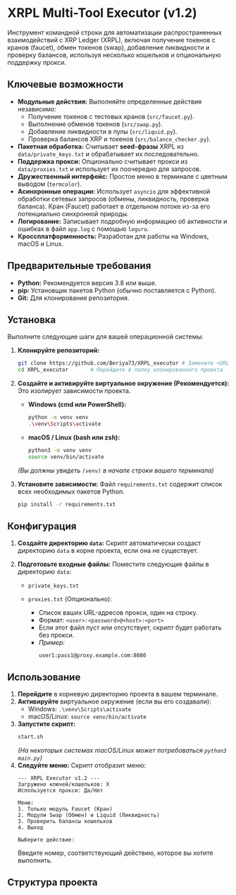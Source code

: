# XRPL Multi-Tool Executor (v1.2)

Инструмент командной строки для автоматизации распространенных взаимодействий с XRP Ledger (XRPL), включая получение токенов с кранов (faucet), обмен токенов (swap), добавление ликвидности и проверку балансов, используя несколько кошельков и опциональную поддержку прокси.

## Ключевые возможности

*   **Модульные действия:** Выполняйте определенные действия независимо:
    *   Получение токенов с тестовых кранов (`src/faucet.py`).
    *   Выполнение обменов токенов (`src/swap.py`).
    *   Добавление ликвидности в пулы (`src/liquid.py`).
    *   Проверка балансов XRP и токенов (`src/balance_checker.py`).
*   **Пакетная обработка:** Считывает **seed-фразы** XRPL из `data/private_keys.txt` и обрабатывает их последовательно.
*   **Поддержка прокси:** Опционально считывает прокси из `data/proxies.txt` и использует их поочередно для запросов.
*   **Дружественный интерфейс:** Простое меню в терминале с цветным выводом (`termcolor`).
*   **Асинхронные операции:** Использует `asyncio` для эффективной обработки сетевых запросов (обмены, ликвидность, проверка баланса). Кран (Faucet) работает в отдельном потоке из-за его потенциально синхронной природы.
*   **Логирование:** Записывает подробную информацию об активности и ошибках в файл `app.log` с помощью `loguru`.
*   **Кроссплатформенность:** Разработан для работы на Windows, macOS и Linux.

## Предварительные требования

*   **Python:** Рекомендуется версия 3.8 или выше.
*   **pip:** Установщик пакетов Python (обычно поставляется с Python).
*   **Git:** Для клонирования репозитория.

## Установка

Выполните следующие шаги для вашей операционной системы:

1.  **Клонируйте репозиторий:**
    ```bash
    git clone https://github.com/Beriya73/XRPL_executor # Замените <URL-вашего-репозитория> на актуальный URL
    cd XRPL_executor       # Перейдите в папку клонированного проекта
    ```

2.  **Создайте и активируйте виртуальное окружение (Рекомендуется):**
    Это изолирует зависимости проекта.

    *   **Windows (cmd или PowerShell):**
        ```bash
        python -m venv venv
        .\venv\Scripts\activate
        ```
    *   **macOS / Linux (bash или zsh):**
        ```bash
        python3 -m venv venv
        source venv/bin/activate
        ```
    *(Вы должны увидеть `(venv)` в начале строки вашего терминала)*

3.  **Установите зависимости:**
    Файл `requirements.txt` содержит список всех необходимых пакетов Python.
    ```bash
    pip install -r requirements.txt
    ```


## Конфигурация

1.  **Создайте директорию `data`:**
    Скрипт автоматически создаст директорию `data` в корне проекта, если она не существует.

2.  **Подготовьте входные файлы:**
    Поместите следующие файлы в директорию `data`:

    *   `private_keys.txt`      

    *   `proxies.txt` (Опционально):
        *   Список ваших URL-адресов прокси, один на строку.
        *   Формат: `<user>:<password>@<host>:<port>`
        *   Если этот файл пуст или отсутствует, скрипт будет работать без прокси.
        *   *Пример:*
            ```
            user1:pass1@proxy.example.com:8080
            
            ```

## Использование

1.  **Перейдите** в корневую директорию проекта в вашем терминале.
2.  **Активируйте** виртуальное окружение (если вы его создавали):
    *   Windows: `.\venv\Scripts\activate`
    *   macOS/Linux: `source venv/bin/activate`
3.  **Запустите скрипт:**
    ```bash
    start.sh	
    ```
    *(На некоторых системах macOS/Linux может потребоваться `python3 main.py`)*
4.  **Следуйте меню:**
    Скрипт отобразит меню:
    ```
    --- XRPL Executor v1.2 ---
    Загружено ключей/кошельков: X
    Используется прокси: Да/Нет

    Меню:
    1. Только модуль Faucet (Кран)
    2. Модули Swap (Обмен) и Liquid (Ликвидность)
    3. Проверить балансы кошельков
    4. Выход

    Выберите действие:
    ```
    Введите номер, соответствующий действию, которое вы хотите выполнить.

## Структура проекта
